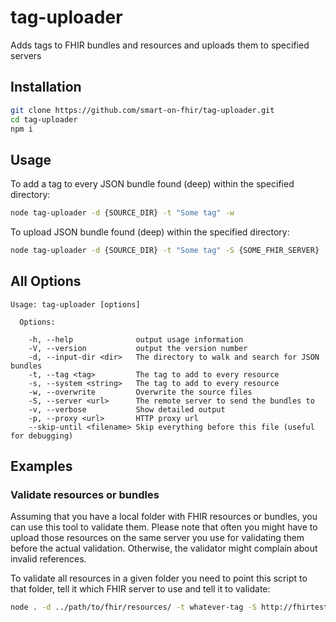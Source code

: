 # tag-uploader
Adds tags to FHIR bundles and resources and uploads them to specified servers

## Installation
```sh
git clone https://github.com/smart-on-fhir/tag-uploader.git
cd tag-uploader
npm i
```

## Usage

To add a tag to every JSON bundle found (deep) within the specified directory:
```sh
node tag-uploader -d {SOURCE_DIR} -t "Some tag" -w
```

To upload JSON bundle found (deep) within the specified directory:
```sh
node tag-uploader -d {SOURCE_DIR} -t "Some tag" -S {SOME_FHIR_SERVER}
```

## All Options
```
Usage: tag-uploader [options]

  Options:

    -h, --help              output usage information
    -V, --version           output the version number
    -d, --input-dir <dir>   The directory to walk and search for JSON bundles
    -t, --tag <tag>         The tag to add to every resource
    -s, --system <string>   The tag to add to every resource
    -w, --overwrite         Overwrite the source files
    -S, --server <url>      The remote server to send the bundles to
    -v, --verbose           Show detailed output
    -p, --proxy <url>       HTTP proxy url
    --skip-until <filename> Skip everything before this file (useful for debugging)
```

## Examples

### Validate resources or bundles
Assuming that you have a local folder with FHIR resources or bundles, you can use this tool to validate them. Please note that often you might have to upload those resources on the same server you use for validating them before the actual validation. Otherwise, the validator might complain about invalid references.

To validate all resources in a given folder you need to point this script to that folder, tell it which FHIR server to use and tell it to validate:
```sh
node . -d ../path/to/fhir/resources/ -t whatever-tag -S http://fhirtest.uhn.ca/baseDstu3 --validate
```